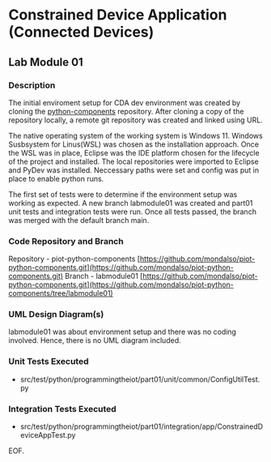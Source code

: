 # Constrained Device Application (Connected Devices)

## Lab Module 01

### Description

The initial enviroment setup for CDA dev environment was created by cloning the [python-components](https://github.com/programming-the-iot) repository. After cloning a copy of the repository locally, a remote git repository was created and linked using URL. 

The native operating system of the working system is Windows 11. Windows Susbsystem for Linus(WSL) was chosen as the installation approach. Once the WSL was in place, Eclipse was the IDE platform chosen for the lifecycle of the project and installed. The local repositories were imported to Eclipse and PyDev was installed. Neccessary paths were set and config was put in place to enable python runs. 

The first set of tests were to determine if the environment setup was working as expected. A new branch labmodule01 was created and part01 unit tests and integration tests were run. Once all tests passed, the branch was merged with the default branch main. 

### Code Repository and Branch
 
Repository - piot-python-components [https://github.com/mondalso/piot-python-components.git](https://github.com/mondalso/piot-python-components.git)
Branch - labmodule01 [https://github.com/mondalso/piot-python-components.git](https://github.com/mondalso/piot-python-components/tree/labmodule01)

### UML Design Diagram(s)

labmodule01 was about environment setup and there was no coding involved. Hence, there is no UML diagram included.

### Unit Tests Executed

- src/test/python/programmingtheiot/part01/unit/common/ConfigUtilTest.py

### Integration Tests Executed

- src/test/python/programmingtheiot/part01/integration/app/ConstrainedDeviceAppTest.py

EOF.
